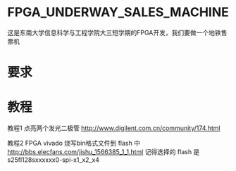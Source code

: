 # FPGA_UNDERWAY_SALES_MACHINE
这是东南大学信息科学与工程学院大三短学期的FPGA开发，我们要做一个地铁售票机

# 要求

# 教程

教程1 点亮两个发光二极管 http://www.digilent.com.cn/community/174.html

教程2 FPGA vivado 烧写bin格式文件到 flash 中 http://bbs.elecfans.com/jishu_1566385_1_1.html 记得选择的 flash 是 s25fl128sxxxxxx0-spi-x1_x2_x4
